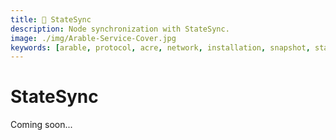 ```yaml
---
title: 🔄 StateSync
description: Node synchronization with StateSync.
image: ./img/Arable-Service-Cover.jpg
keywords: [arable, protocol, acre, network, installation, snapshot, statesync, update]
---
```


# StateSync

Coming soon...